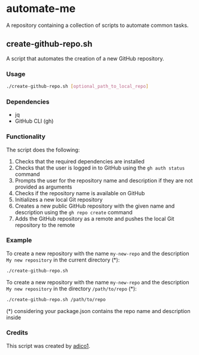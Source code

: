 # automate-me
A repository containing a collection of scripts to automate common tasks.
## create-github-repo.sh
A script that automates the creation of a new GitHub repository.
### Usage
```bash
./create-github-repo.sh [optional_path_to_local_repo]
```
### Dependencies
* jq
* GitHub CLI (gh)
### Functionality
The script does the following:
1. Checks that the required dependencies are installed
2. Checks that the user is logged in to GitHub using the `gh auth status` command
3. Prompts the user for the repository name and description if they are not provided as arguments
4. Checks if the repository name is available on GitHub
5. Initializes a new local Git repository
6. Creates a new public GitHub repository with the given name and description using the `gh repo create` command
7. Adds the GitHub repository as a remote and pushes the local Git repository to the remote
### Example
To create a new repository with the name `my-new-repo` and the description `My new repository` in the current directory (*):
```bash
./create-github-repo.sh
```
To create a new repository with the name `my-new-repo` and the description `My new repository` in the directory `/path/to/repo` (*):
```bash
./create-github-repo.sh /path/to/repo
```

(*) considering your package.json contains the repo name and description inside

### Credits
This script was created by [adico1](https://github.com/adico1).
